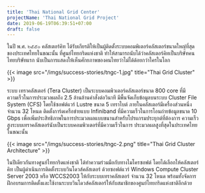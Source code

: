 ```yaml
---
title: 'Thai National Grid Center'
projectName: 'Thai National Grid Project'
date: 2019-06-19T06:39:51+07:00
draft: false
---
```


ในปี พ.ศ. ๒๕๕๐ คลัสเตอร์คิท ได้รับเกียรติให้เป็นผู้ติดตั้งระบบคอมพิเตอร์คลัสเตอร์ขนาดใหญ่ที่สุดของประเทศไทยในขณะนั้น ที่ศูนย์ไทยกริดแห่งชาติ ทำให้สามารถนับได้ว่าคลัสเตอร์คิทเป็นบริษัทคนไทยบริษัทแรก นับเป็นการแสดงให้เห็นศักยภาพของคนไทยว่าไม่ได้ด้อยกว่าใครในโลก

{{< image src="/imgs/success-stories/tngc-1.jpg" title="Thai Grid Cluster" >}}

ระบบ เทราคลัสเตอร์ (Tera Cluster) เป็นระบบคอมพิวเตอร์คลัสเตอร์ขนาด 800 core ที่มีความเร็วในการประมวลผลถึง 2.5 ล้านล้านคำสั่งต่อวินาที มีพื้นจัดเก็บข้อมูลบนระบบ Cluster File System (CFS) โดยใช้ซอฟต์แวร์ Lustre ขนาด 5 เทราไบต์ ภายในคลัสเตอร์มีเครื่องส่วนหนึ่งจำนวน 32 โหนด ติดตั้งการ์ดเครือข่ายแบบ Infiniband ที่มีความเร็วในการโอนถ่ายข้อมูลขนาด 10 Gbps เพื่อเพิ่มประสิทธิภาพในการประมวลผลแบบขนานสำหรับโปรแกรมประยุกต์ที่ต้องการ ความเร็วสูงระบบเทราคลัสเตอร์นับเป็นระบบคอมพิวเตอร์ที่มีความเร็วในการ ประมวลผลสูงที่สุดในประเทศไทยในขณะนั้น

{{< image src="/imgs/success-stories/tngc-2.png" title="Thai Grid Cluster Architecture" >}}

ในปีเดียวกันทางศูนย์ไทยกริดแห่งชาติ ได้ทำความร่วมมือกับทางไมโครซอฟต์ โดยได้เลือกให้คลัสเตอร์คิท เป็นผู้ดำเนินการติดตั้งระบบวินโดวส์คลัสเตอร์ ด้วยซอฟต์แวร์ Windows Compute Cluster Server 2003 หรือ WCCS2003 ให้กับระบบเทราคลัสเตอร์ จำนวน 32 โหนด พร้อมทั้งจัดการฝึกอบรมการติดตั้งและใช้งานระบบวินโดวส์คลัสเตอร์ให้กับสมาชิกของศูนย์ไทยกริดแห่งชาติอีกด้วย
